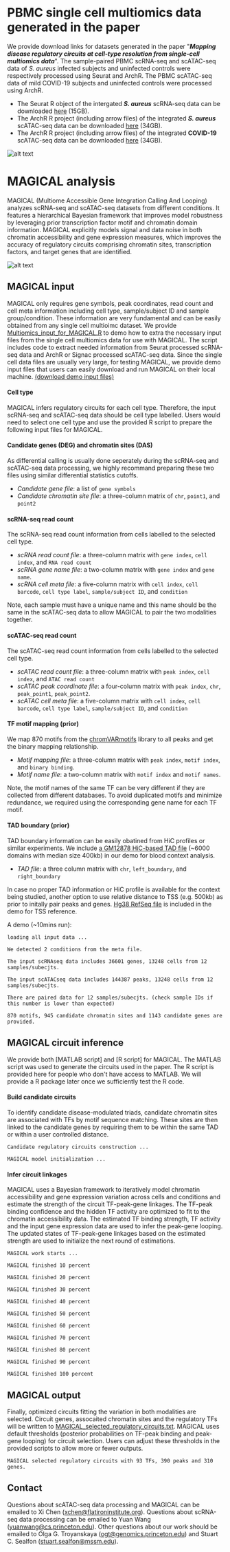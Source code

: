 
# PBMC single cell multiomics data generated in the paper

We provide download links for datasets generated in the paper "***Mapping disease regulatory circuits at cell-type resolution from single-cell multiomics data***". The sample-paired PBMC scRNA-seq and scATAC-seq data of *S. aureus* infected subjects and uninfected controls were respectively processed using Seurat and ArchR. The PBMC scATAC-seq data of mild COVID-19 subjects and uninfected controls were processed using ArchR. 

  * The Seurat R object of the intergated ***S. aureus*** scRNA-seq data can be downloaded [here](https://wisp.princeton.edu/media/magical/MRSA-MSSA-CTRL-all-combine-20210908.RData.gz) (15GB). 
  * The ArchR R project (including arrow files) of the integrated ***S. aureus*** scATAC-seq data can be downloaded [here](https://wisp.princeton.edu/media/magical/Staph_scATAC_integration.tar.gz) (34GB).
  * The ArchR R project (including arrow files) of the integrated **COVID-19** scATAC-seq data can be downloaded [here](https://wisp.princeton.edu/media/magical/COVID19_scATAC_integration.tar.gz) (34GB).


![alt text](https://github.com/xichensf/magical/blob/main/UMAP.png)



# MAGICAL analysis

MAGICAL (Multiome Accessible Gene Integration Calling And Looping) analyzes scRNA-seq and scATAC-seq datasets from different conditions. It features a hierarchical Bayesian framework that improves model robustness by leveraging prior transcription factor motif and chromatin domain information. MAGICAL explicitly models signal and data noise in both chromatin accessibility and gene expression measures, which improves the accuracy of regulatory circuits comprising chromatin sites, transcription factors, and target genes that are identified. 

![alt text](https://github.com/xichensf/magical/blob/main/MAGICAL.png)







## MAGICAL input

MAGICAL only requires gene symbols, peak coordinates, read count and cell meta information including cell type, sample/subject ID and sample group/condition. These information are very fundamental and can be easily obtained from any single cell multioimc dataset. We provide [Multiomics_input_for_MAGICAL.R](https://github.com/xichensf/magical/blob/main/Multiomics_input_for_MAGICAL.R) to demo how to extra the necessary input files from the single cell multiomics data for use with MAGICAL. The script includes code to extract needed information from Seurat processed scRNA-seq data and ArchR or Signac processed scATAC-seq data. Since the single cell data files are usually very large, for testing MAGICAL, we provide demo input files that users can easily download and run MAGICAL on their local machine. [(download demo input files)](https://drive.google.com/file/d/1CerwMHMnS1PNFNMy00OoHQjn6T30M1j4/view?usp=sharing)


#### **Cell type**

MAGICAL infers regulatory circuits for each cell type. Therefore, the input scRNA-seq and scATAC-seq data should be cell type labelled. Users would need to select one cell type and use the provided R script to prepare the following input files for MAGICAL.


#### **Candidate genes (DEG) and chromatin sites (DAS)**

As differential calling is usually done seperately during the scRNA-seq and scATAC-seq data processing, we highly recommand preparing these two files using similar differential statistics cutoffs.  

  * *Candidate gene file*: a list of ``` gene symbols ```
  * *Candidate chromatin site file*: a three-column matrix of ```chr```, ```point1```, and ```point2``` 

#### **scRNA-seq read count**
The scRNA-seq read count information from cells labelled to the selected cell type.   

  * *scRNA read count file*: a three-column matrix with ```gene index```, ```cell index```, and ```RNA read count```  
  * *scRNA gene name file*: a two-column matrix with ```gene index``` and ```gene name```.
  * *scRNA cell meta file*: a five-column matrix with ```cell index```, ```cell barcode```, ```cell type label```, ```sample/subject ID```, and ```condition```

Note, each sample must have a unique name and this name should be the same in the scATAC-seq data to allow MAGICAL to pair the two modalities together. 


#### **scATAC-seq read count**
The scATAC-seq read count information from cells labelled to the selected cell type. 

  * *scATAC read count file*: a three-column matrix with ```peak index```, ```cell index```, and ```ATAC read count```
  * *scATAC peak coordinate file*: a four-column matrix with ```peak index```, ```chr```, ```peak_point1```, ```peak_point2```.
  * *scATAC cell meta file*: a five-column matrix with ```cell index```, ```cell barcode```, ```cell type label```, ```sample/subject ID```, and ```condition```


#### **TF motif mapping (prior)**
We map 870 motifs from the [chromVARmotifs](https://github.com/GreenleafLab/chromVARmotifs) library to all peaks and get the binary mapping relationship. 

  * *Motif mapping file*: a three-column matrix with ```peak index```, ```motif index```, and ```binary binding```.
  * *Motif name file*: a two-column matrix with ```motif index``` and ```motif names```.

Note, the motif names of the same TF can be very different if they are collected from different databases. To avoid duplicated motifs and minimize redundance, we required using the corresponding gene name for each TF motif. 

#### **TAD boundary (prior)**
TAD boundary information can be easily obatined from HiC profiles or similar experiments. We include [a GM12878 HiC-based TAD file](https://github.com/xichensf/magical/blob/main/RaoGM12878_40kb_TopDomTADs_filtered_hg38.txt) (~6000 domains with median size 400kb) in our demo for blood context analysis. 
  * *TAD file*: a three column matrix with ```chr```, ```left_boundary```, and ```right_boundary``` 

In case no proper TAD information or HiC profile is available for the context being studied, another option to use relative distance to TSS (e.g. 500kb) as prior to initally pair peaks and genes. [Hg38 RefSeq file](https://github.com/xichensf/magical/blob/main/hg38_Refseq) is included in the demo for TSS reference.  


A demo (~10mins run):

```
loading all input data ...

We detected 2 conditions from the meta file.

The input scRNAseq data includes 36601 genes, 13248 cells from 12 samples/subecjts.

The input scATACseq data includes 144387 peaks, 13248 cells from 12 samples/subecjts.

There are paired data for 12 samples/subecjts. (check sample IDs if this number is lower than expected)

870 motifs, 945 candidate chromatin sites and 1143 candidate genes are provided.
```


## MAGICAL circuit inference

We provide both [MATLAB script] and [R script] for MAGICAL. The MATLAB script was used to generate the circuits used in the paper. The R script is provided here for people who don't have access to MATLAB. We will provide a R package later once we sufficiently test the R code. 

#### **Build candidate circuits**  
To identify candidate disease-modulated triads, candidate chromatin sites are associated with TFs by motif sequence matching. These sites are then linked to the candidate genes by requiring them to be within the same TAD or within a user controlled distance. 
```
Candidate regulatory circuits construction ...

MAGICAL model initialization ...
```
#### **Infer circuit linkages** 
MAGICAL uses a Bayesian framework to iteratively model chromatin accessibility and gene expression variation across cells and conditions and estimate the strength of the circuit TF-peak-gene linkages. The TF-peak binding confidence and the hidden TF activity are optimized to fit to the chromatin accessibility data. The estimated TF binding strength, TF activity and the input gene expression data are used to infer the peak-gene looping. The updated states of TF-peak-gene linkages based on the estimated strength are used to initialize the next round of estimations. 
```
MAGICAL work starts ...

MAGICAL finished 10 percent

MAGICAL finished 20 percent

MAGICAL finished 30 percent

MAGICAL finished 40 percent

MAGICAL finished 50 percent

MAGICAL finished 60 percent

MAGICAL finished 70 percent

MAGICAL finished 80 percent

MAGICAL finished 90 percent

MAGICAL finished 100 percent
```
## MAGICAL output
Finally, optimized circuits fitting the variation in both modalities are selected. Circuit genes, assocaited chromatin sites and the regulatory TFs will be written to [MAGICAL_selected_regulatory_circuits.txt](https://github.com/xichensf/magical/blob/main/MAGICAL_selected_regulatory_circuits.txt). MAGICAL uses default thresholds (posterior probabilities on TF-peak binding and peak-gene looping) for circuit selection. Users can adjust these thresholds in the provided scripts to allow more or fewer outputs.  

```
MAGICAL selected regulatory circuits with 93 TFs, 390 peaks and 310 genes.
```


## Contact
Questions about scATAC-seq data processing and MAGICAL can be emailed to Xi Chen (<xchen@flatironinstitute.org>).
Questions about scRNA-seq data processing can be emailed to Yuan Wang (<yuanwang@cs.princeton.edu>).
Other questions about our work should be emailed to Olga G. Troyanskaya (<ogt@genomics.princeton.edu>) and Stuart C. Sealfon (<stuart.sealfon@mssm.edu>).
